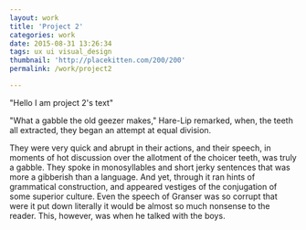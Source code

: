 ```yaml
---
layout: work
title: 'Project 2'
categories: work
date: 2015-08-31 13:26:34
tags: ux ui visual_design
thumbnail: 'http://placekitten.com/200/200'
permalink: /work/project2

---
```


<p>"Hello I am project 2's text"</p>

<p>"What a gabble the old geezer makes," Hare-Lip remarked, when, the teeth  all extracted, they began an attempt at equal division.</p>

<p>They were very quick and abrupt in their actions, and their speech, in  moments of hot discussion over the allotment of the choicer teeth, was  truly a gabble. They spoke in monosyllables and short jerky sentences  that was more a gibberish than a language. And yet, through it ran hints  of grammatical construction, and appeared vestiges of the conjugation  of some superior culture. Even the speech of Granser was so corrupt that  were it put down literally it would be almost so much nonsense to the  reader. This, however, was when he talked with the boys.</p>